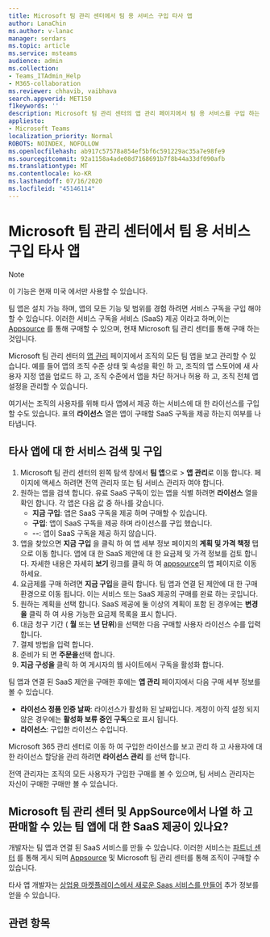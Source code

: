 ```yaml
---
title: Microsoft 팀 관리 센터에서 팀 용 서비스 구입 타사 앱
author: LanaChin
ms.author: v-lanac
manager: serdars
ms.topic: article
ms.service: msteams
audience: admin
ms.collection:
- Teams_ITAdmin_Help
- M365-collaboration
ms.reviewer: chhavib, vaibhava
search.appverid: MET150
f1keywords: ''
description: Microsoft 팀 관리 센터의 앱 관리 페이지에서 팀 용 서비스를 구입 하는 방법 알아보기
appliesto:
- Microsoft Teams
localization_priority: Normal
ROBOTS: NOINDEX, NOFOLLOW
ms.openlocfilehash: ab917c57578a854ef5bf6c591229ac35a7e98fe9
ms.sourcegitcommit: 92a1158a4ade08d7168691b7f8b44a33df090afb
ms.translationtype: MT
ms.contentlocale: ko-KR
ms.lasthandoff: 07/16/2020
ms.locfileid: "45146114"
---
```

<a name="purchase-services-for-teams-third-party-apps-in-the-microsoft-teams-admin-center"></a>Microsoft 팀 관리 센터에서 팀 용 서비스 구입 타사 앱
======================================================

> [!NOTE]
> 이 기능은 현재 미국 에서만 사용할 수 있습니다.

팀 앱은 설치 가능 하며, 앱의 모든 기능 및 범위를 경험 하려면 서비스 구독을 구입 해야 할 수 있습니다. 이러한 서비스 구독을 서비스 (SaaS) 제공 이라고 하며,이는 [Appsource](https://appsource.microsoft.com/) 를 통해 구매할 수 있으며, 현재 Microsoft 팀 관리 센터를 통해 구매 하는 것입니다.

Microsoft 팀 관리 센터의 [앱 관리](manage-apps.md) 페이지에서 조직의 모든 팀 앱을 보고 관리할 수 있습니다. 예를 들어 앱의 조직 수준 상태 및 속성을 확인 하 고, 조직의 앱 스토어에 새 사용자 지정 앱을 업로드 하 고, 조직 수준에서 앱을 차단 하거나 허용 하 고, 조직 전체 앱 설정을 관리할 수 있습니다.

여기서는 조직의 사용자를 위해 타사 앱에서 제공 하는 서비스에 대 한 라이선스를 구입할 수도 있습니다. 표의 **라이선스** 열은 앱이 구매할 SaaS 구독을 제공 하는지 여부를 나타냅니다.

## <a name="search-for-and-purchase-services-for-a-third-party-app"></a>타사 앱에 대 한 서비스 검색 및 구입

1. Microsoft 팀 관리 센터의 왼쪽 탐색 창에서 **팀 앱**으로  >  **앱 관리**로 이동 합니다. 페이지에 액세스 하려면 전역 관리자 또는 팀 서비스 관리자 여야 합니다.
2. 원하는 앱을 검색 합니다. 유료 SaaS 구독이 있는 앱을 식별 하려면 **라이선스** 열을 확인 합니다. 각 앱은 다음 값 중 하나를 갖습니다.
    - **지금 구입**: 앱은 SaaS 구독을 제공 하며 구매할 수 있습니다.  
    - **구입**: 앱이 SaaS 구독을 제공 하며 라이선스를 구입 했습니다.
    - **--**: 앱이 SaaS 구독을 제공 하지 않습니다.
3. 앱을 찾았으면 **지금 구입** 을 클릭 하 여 앱 세부 정보 페이지의 **계획 및 가격 책정** 탭으로 이동 합니다. 앱에 대 한 SaaS 제안에 대 한 요금제 및 가격 정보를 검토 합니다. 자세한 내용은 자세히 **보기** 링크를 클릭 하 여 [appsource](https://appsource.microsoft.com/)의 앱 페이지로 이동 하세요.  
4. 요금제를 구매 하려면 **지금 구입**을 클릭 합니다. 팀 앱과 연결 된 제안에 대 한 구매 환경으로 이동 됩니다. 이는 서비스 또는 SaaS 제공의 구매를 완료 하는 곳입니다.
5. 원하는 계획을 선택 합니다. SaaS 제공에 둘 이상의 계획이 포함 된 경우에는 **변경을** 클릭 하 여 사용 가능한 요금제 목록을 표시 합니다.
6. 대금 청구 기간 ( **월** 또는 **년 단위**)을 선택한 다음 구매할 사용자 라이선스 수를 입력 합니다.
7. 결제 방법을 입력 합니다.
8. 준비가 되 면 **주문을**선택 합니다.
9. **지금 구성을** 클릭 하 여 게시자의 웹 사이트에서 구독을 활성화 합니다.

팀 앱과 연결 된 SaaS 제안을 구매한 후에는 **앱 관리** 페이지에서 다음 구매 세부 정보를 볼 수 있습니다.

- **라이선스 정품 인증 날짜**: 라이선스가 활성화 된 날짜입니다. 계정이 아직 설정 되지 않은 경우에는 **활성화 보류 중인 구독**으로 표시 됩니다.
- **라이선스**: 구입한 라이선스 수입니다.

Microsoft 365 관리 센터로 이동 하 여 구입한 라이선스를 보고 관리 하 고 사용자에 대 한 라이선스 할당을 관리 하려면 **라이선스 관리** 를 선택 합니다.

전역 관리자는 조직의 모든 사용자가 구입한 구매를 볼 수 있으며, 팀 서비스 관리자는 자신이 구매한 구매만 볼 수 있습니다.  

## <a name="have-a-saas-offer-for-a-teams-app-that-you-want-to-list-and-sell-in-the-microsoft-teams-admin-center-and-appsource"></a>Microsoft 팀 관리 센터 및 AppSource에서 나열 하 고 판매할 수 있는 팀 앱에 대 한 SaaS 제공이 있나요?

개발자는 팀 앱과 연결 된 SaaS 서비스를 만들 수 있습니다. 이러한 서비스는 [파트너 센터](https://partner.microsoft.com) 를 통해 게시 되며 [Appsource](https://appsource.microsoft.com/) 및 Microsoft 팀 관리 센터를 통해 조직이 구매할 수 있습니다.
 
타사 앱 개발자는 [상업용 마켓플레이스에서 새로운 Saas 서비스를 만들어](https://docs.microsoft.com/azure/marketplace/partner-center-portal/create-new-saas-offer) 추가 정보를 얻을 수 있습니다.

## <a name="related-topics"></a>관련 항목


